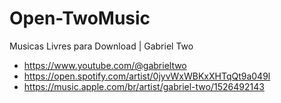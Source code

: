 # Open-TwoMusic
Musicas Livres para Download | Gabriel Two

- https://www.youtube.com/@gabrieltwo
- https://open.spotify.com/artist/0jyvWxWBKxXHTqQt9a049l
- https://music.apple.com/br/artist/gabriel-two/1526492143
